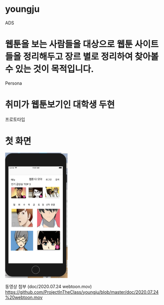 # youngju

ADS
# 웹툰을 보는 사람들을 대상으로 웹툰 사이트들을 정리해두고 장르 별로 정리하여 찾아볼 수 있는 것이 목적입니다.

Persona
# 취미가 웹툰보기인 대학생 두현

프로토타입
# 첫 화면
<img src = "doc/image01.png" width="40%" heigh="30%">

동영상 첨부
(doc/2020.07.24 webtoon.mov)
https://github.com/ProjectInTheClass/youngju/blob/master/doc/2020.07.24%20webtoon.mov






